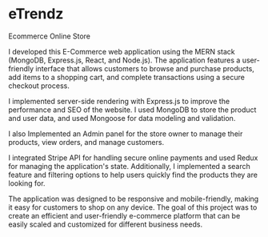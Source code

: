 # eTrendz

Ecommerce Online Store

I developed this E-Commerce web application using the MERN stack (MongoDB, Express.js, React, and Node.js). The application features a user-friendly interface that allows customers to browse and purchase products, add items to a shopping cart, and complete transactions using a secure checkout process.

I implemented server-side rendering with Express.js to improve the performance and SEO of the website. I used MongoDB to store the product and user data, and used Mongoose for data modeling and validation.

I also Implemented an Admin panel for the store owner to manage their products, view orders, and manage customers.

I integrated Stripe API for handling secure online payments and used Redux for managing the application's state. Additionally, I implemented a search feature and filtering options to help users quickly find the products they are looking for.

The application was designed to be responsive and mobile-friendly, making it easy for customers to shop on any device. The goal of this project was to create an efficient and user-friendly e-commerce platform that can be easily scaled and customized for different business needs.

